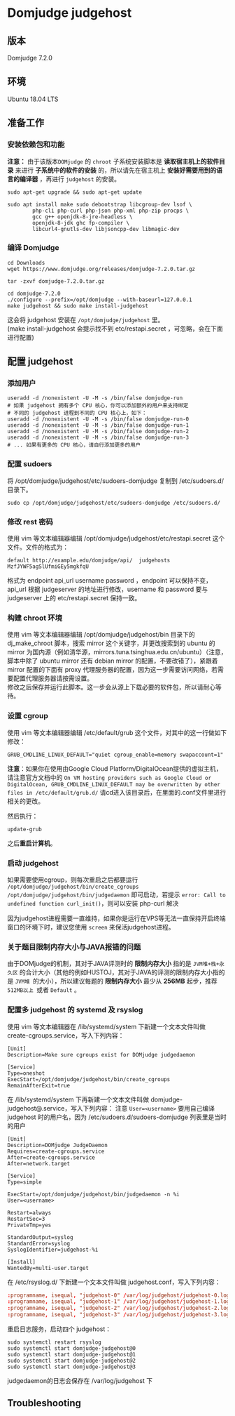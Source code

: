# Domjudge judgehost

## 版本

Domjudge 7.2.0

## 环境

Ubuntu 18.04 LTS

## 准备工作

### 安装依赖包和功能

**注意：** 由于该版本`DOMjudge` 的 `chroot` 子系统安装脚本是 **读取宿主机上的软件目录** 来进行 **子系统中的软件的安装** 的，所以请先在宿主机上 **安装好需要用到的语言的编译器** ，再进行 `judgehost` 的安装。

```shell
sudo apt-get upgrade && sudo apt-get update
```

```shell
sudo apt install make sudo debootstrap libcgroup-dev lsof \
        php-cli php-curl php-json php-xml php-zip procps \
        gcc g++ openjdk-8-jre-headless \
        openjdk-8-jdk ghc fp-compiler \
        libcurl4-gnutls-dev libjsoncpp-dev libmagic-dev
```

### 编译 Domjudge

```shell
cd Downloads
wget https://www.domjudge.org/releases/domjudge-7.2.0.tar.gz
```

```shell
tar -zxvf domjudge-7.2.0.tar.gz
```

```shell
cd domjudge-7.2.0
./configure --prefix=/opt/domjudge --with-baseurl=127.0.0.1
make judgehost && sudo make install-judgehost
```

这会将 judgehost 安装在 `/opt/domjudge/judgehost` 里。  
(make install-judgehost 会提示找不到 etc/restapi.secret ，可忽略，会在下面进行配置)

## 配置 judgehost

### 添加用户

```shell
useradd -d /nonexistent -U -M -s /bin/false domjudge-run
# 如果 judgehost 拥有多个 CPU 核心，你可以添加额外的用户来支持绑定
# 不同的 judgehost 进程到不同的 CPU 核心上，如下：
useradd -d /nonexistent -U -M -s /bin/false domjudge-run-0
useradd -d /nonexistent -U -M -s /bin/false domjudge-run-1
useradd -d /nonexistent -U -M -s /bin/false domjudge-run-2
useradd -d /nonexistent -U -M -s /bin/false domjudge-run-3
# ... 如果有更多的 CPU 核心，请自行添加更多的用户
```

### 配置 sudoers

将 /opt/domjudge/judgehost/etc/sudoers-domjudge 复制到 /etc/sudoers.d/ 目录下。

```shell
sudo cp /opt/domjudge/judgehost/etc/sudoers-domjudge /etc/sudoers.d/
```

### 修改 rest 密码

使用 vim 等文本编辑器编辑 /opt/domjudge/judgehost/etc/restapi.secret 这个文件。文件的格式为：

```text
default http://example.edu/domjudge/api/  judgehosts  MzfJYWF5agSlUfmiGEy5mgkfqU
```

格式为 endpoint api_url username password ，endpoint 可以保持不变，api_url 根据 judgeserver 的地址进行修改，username 和 password 要与 judgeserver 上的 etc/restapi.secret 保持一致。

### 构建 chroot 环境

使用 vim 等文本编辑器编辑 /opt/domjudge/judgehost/bin 目录下的 dj_make_chroot 脚本，搜索 mirror 这个关键字，并更改搜索到的 ubuntu 的 mirror 为国内源（例如清华源，mirrors.tuna.tsinghua.edu.cn/ubuntu）（注意，脚本中除了 ubuntu mirror 还有 debian mirror 的配置，不要改错了），紧跟着 mirror 配置的下面有 proxy 代理服务器的配置，因为这一步需要访问网络，若需要配置代理服务器请按需设置。  
修改之后保存并运行此脚本。这一步会从源上下载必要的软件包，所以请耐心等待。

### 设置 cgroup

使用 vim 等文本编辑器编辑 /etc/default/grub 这个文件，对其中的这一行做如下修改：

```shell
GRUB_CMDLINE_LINUX_DEFAULT="quiet cgroup_enable=memory swapaccount=1"
```


**注意**：如果你在使用由Google Cloud Platform/DigitalOcean提供的虚拟主机，请注意官方文档中的 `On VM hosting providers such as Google Cloud or DigitalOcean, GRUB_CMDLINE_LINUX_DEFAULT may be overwritten by other files in /etc/default/grub.d/` 请cd进入该目录后，在里面的.conf文件里进行相关的更改。


然后执行：

```shell
update-grub
```

之后**重启计算机**。

### 启动 judgehost

如果需要使用cgroup，则每次重启之后都要运行 `/opt/domjudge/judgehost/bin/create_cgroups`  
`/opt/domjudge/judgehost/bin/judgedaemon` 即可启动，若提示 `error: Call to undefined function curl_init()`，则可以安装 php-curl 解决  

因为judgehost进程需要一直维持，如果你是运行在VPS等无法一直保持开启终端窗口的环境下时，建议您使用 `screen` 来保活judgehost进程。


### 关于题目限制内存大小与JAVA报错的问题

由于DOMjudge的机制，其对于JAVA评测时的 **限制内存大小** 指的是 `JVM堆+栈+永久区` 的合计大小（其他的例如HUSTOJ，其对于JAVA的评测的限制内存大小指的是 `JVM堆 `的大小），所以建议每题的 **限制内存大小** 最少从 **256MB** 起步，推荐 `512MB以上 `或者 `Default` 。


### 配置多 judgehost 的 systemd 及 rsyslog

使用 vim 等文本编辑器在 /lib/systemd/system 下新建一个文本文件叫做 create-cgroups.service，写入下列内容：

```shell
[Unit]
Description=Make sure cgroups exist for DOMjudge judgedaemon

[Service]
Type=oneshot
ExecStart=/opt/domjudge/judgehost/bin/create_cgroups
RemainAfterExit=true
```

在 /lib/systemd/system 下再新建一个文本文件叫做 domjudge-judgehost@.service，写入下列内容：
注意 `User=<username>` 要用自己编译 judgehost 时的用户名，因为 /etc/sudoers.d/sudoers-domjudge 列表里是当时的用户

```shell
[Unit]
Description=DOMjudge JudgeDaemon
Requires=create-cgroups.service
After=create-cgroups.service
After=network.target

[Service]
Type=simple

ExecStart=/opt/domjudge/judgehost/bin/judgedaemon -n %i
User=<username>

Restart=always
RestartSec=3
PrivateTmp=yes

StandardOutput=syslog
StandardError=syslog
SyslogIdentifier=judgehost-%i

[Install]
WantedBy=multi-user.target
```

在 /etc/rsyslog.d/ 下新建一个文本文件叫做 judgehost.conf，写入下列内容：

```conf
:programname, isequal, "judgehost-0" /var/log/judgehost/judgehost-0.log
:programname, isequal, "judgehost-1" /var/log/judgehost/judgehost-1.log
:programname, isequal, "judgehost-2" /var/log/judgehost/judgehost-2.log
:programname, isequal, "judgehost-3" /var/log/judgehost/judgehost-3.log
```

重启日志服务，启动四个 judgehost：

```shell
sudo systemctl restart rsyslog
sudo systemctl start domjudge-judgehost@0
sudo systemctl start domjudge-judgehost@1
sudo systemctl start domjudge-judgehost@2
sudo systemctl start domjudge-judgehost@3
```

judgedaemon的日志会保存在 /var/log/judgehost 下

## Troubleshooting
